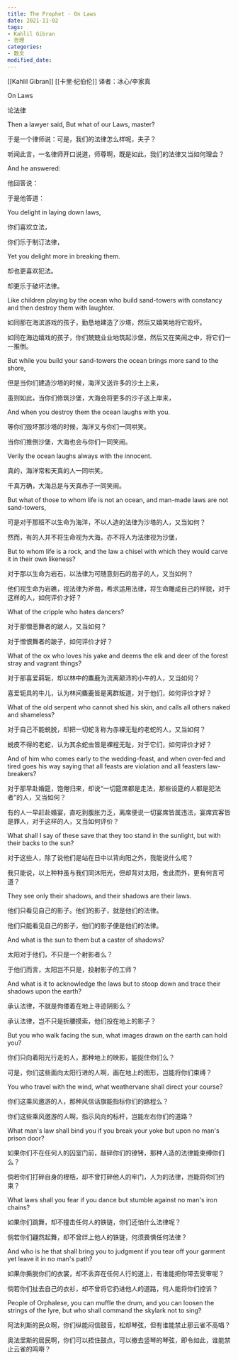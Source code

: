 ```yaml
---
title: The Prophet - On Laws
date: 2021-11-02
tags: 
- Kahlil Gibran
- 哲理
categories:
- 散文
modified_date: 
---
```


[[Kahlil Gibran]] [[卡里·纪伯伦]]
译者：冰心/李家真

On Laws

论法律

Then a lawyer said, But what of our Laws, master?

于是一个律师说：可是，我们的法律怎么样呢，夫子？

听闻此言，一名律师开口说道，师尊啊，既是如此，我们的法律又当如何理会？

And he answered:

他回答说：

于是他答道：

You delight in laying down laws,

你们喜欢立法，

你们乐于制订法律，

Yet you delight more in breaking them.

却也更喜欢犯法。

却更乐于破坏法律。

Like children playing by the ocean who build sand-towers with constancy and then destroy them with laughter.

如同那在海滨游戏的孩子，勤恳地建造了沙塔，然后又嬉笑地将它毁坏。

如同在海边嬉戏的孩子，你们兢兢业业地筑起沙堡，然后又在笑闹之中，将它们一一推倒。

But while you build your sand-towers the ocean brings more sand to the shore,

但是当你们建造沙塔的时候，海洋又送许多的沙土上来，

虽则如此，当你们修筑沙堡，大海会将更多的沙子送上岸来，

And when you destroy them the ocean laughs with you.

等你们毁坏那沙塔的时候，海洋又与你们一同哄笑。

当你们推倒沙堡，大海也会与你们一同笑闹。

Verily the ocean laughs always with the innocent.

真的，海洋常和天真的人一同哄笑。

千真万确，大海总是与天真赤子一同笑闹。

But what of those to whom life is not an ocean, and man-made laws are not sand-towers,

可是对于那班不以生命为海洋，不以人造的法律为沙塔的人，又当如何？

然而，有的人并不将生命视为大海，亦不将人为法律视为沙堡，

But to whom life is a rock, and the law a chisel with which they would carve it in their own likeness?

对于那以生命为岩石，以法律为可随意刻石的凿子的人，又当如何？

他们视生命为岩礁，视法律为斧凿，希求运用法律，将生命雕成自己的样貌，对于这样的人，如何评价才好？

What of the cripple who hates dancers?

对于那憎恶舞者的跛人，又当如何？

对于憎恨舞者的跛子，如何评价才好？

What of the ox who loves his yake and deems the elk and deer of the forest stray and vagrant things?

对于那喜爱羁轭，却以林中的麋鹿为流离颠沛的小牛的人，又当如何？

喜爱轭具的牛儿，认为林间麋鹿皆是离群叛道，对于他们，如何评价才好？

What of the old serpent who cannot shed his skin, and calls all others naked and shameless?

对于自己不能蜕脱，却把一切蛇豸称为赤裸无耻的老蛇的人，又当如何？

蜕皮不得的老蛇，认为其余蛇虫皆是裸裎无耻，对于它们，如何评价才好？

And of him who comes early to the wedding-feast, and when over-fed and tired goes his way saying that all feasts are violation and all feasters law-breakers?

对于那早赴婚筵，饱倦归来，却说“一切筵席都是走法，那些设筵的人都是犯法者”的人，又当如何？

有的人一早赶赴婚宴，直吃到腹胀力乏，离席便说一切宴席皆属违法，宴席宾客皆是罪人，对于这样的人，又当如何评价？

What shall I say of these save that they too stand in the sunlight, but with their backs to the sun?

对于这些人，除了说他们是站在日中以背向阳之外，我能说什么呢？

我只能说，以上种种虽与我们同沐阳光，但却背对太阳，舍此而外，更有何言可道？

They see only their shadows, and their shadows are their laws.

他们只看见自己的影子。他们的影子，就是他们的法律。

他们只能看见自己的影子，他们的影子便是他们的法律。

And what is the sun to them but a caster of shadows?

太阳对于他们，不只是一个射影者么？

于他们而言，太阳岂不只是，投射影子的工师？

And what is it to acknowledge the laws but to stoop down and trace their shadows upon the earth?

承认法律，不就是佝偻着在地上寻迹阴影么？

承认法律，岂不只是折腰摸索，他们投在地上的影子？

But you who walk facing the sun, what images drawn on the earth can hold you?

你们只向着阳光行走的人，那种地上的映影，能捉住你们么？

可是，你们这些面向太阳行进的人啊，画在地上的图形，岂能将你们束缚？

You who travel with the wind, what weathervane shall direct your course?

你们这乘风邀游的人，那种风信话旗能指标你们的路程么？

你们这些乘风邀游的人啊，指示风向的标杆，岂能左右你们的道路？

What man's law shall bind you if you break your yoke but upon no man's prison door?

如果你们不在任何人的囚室门前，敲碎你们的镣铐，那种人造的法律能束缚你们么？

倘若你们打碎自身的桎梏，却不曾打碎他人的牢门，人为的法律，岂能将你们约束？

What laws shall you fear if you dance but stumble against no man's iron chains?

如果你们跳舞，却不撞击任何人的铁链，你们还怕什么法律呢？

倘若你们翩然起舞，却不曾绊上他人的铁链，何须畏惧任何法律？

And who is he that shall bring you to judgment if you tear off your garment yet leave it in no man's path?

如果你撕脱你们的衣裳，却不丢弃在任何人行的道上，有谁能把你带去受审呢？

倘若你们扯去自己的衣衫，却不曾将它扔进他人的道路，何人能将你们控诉？

People of Orphalese, you can muffle the drum, and you can loosen the strings of the lyre, but who shall command the skylark not to sing?

阿法利斯的民众啊，你们纵能闷信鼓音，松却琴弦，但有谁能禁止那云雀不高唱？

奥法里斯的居民啊，你们可以捂住鼓点，可以撤去竖琴的琴弦，即令如此，谁能禁止云雀的鸣啭？
